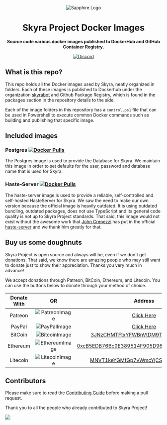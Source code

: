 <div align="center">

![Sapphire Logo](https://cdn.skyra.pw/gh-assets/skyra_avatar.png)

# Skyra Project Docker Images

**Source code various docker images published to DockerHub and GitHub Container Registry.**

[![Discord](https://discord.com/api/guilds/254360814063058944/embed.png?style=banner2)](https://join.skyra.pw)

</div>

## What is this repo?

This repo holds all the Docker images used by Skyra, neatly organized in folders. Each of these images is published to Dockerhub under the organization [skyrabot] and Github Package Registry, which is found in the packages section in the repository details to the side.

Each of the image folders in this repository has a `control.ps1` file that can be used in Powershell to execute common Docker commands such as building and publishing that specific image.

## Included images

### Postgres [![Docker Pulls](https://img.shields.io/docker/pulls/skyrabot/postgres?label=postgres%20docker%20pulls&logo=docker)](https://hub.docker.com/r/skyrabot/postgres)

The Postgres image is used to provide the Database for Skyra. We maintain this image in order to set defaults for the user, password and database name that is used for Skyra.

### Haste-Server [![Docker Pulls](https://img.shields.io/docker/pulls/skyrabot/haste-server?label=haste-server%20docker%20pulls&logo=docker)](https://hub.docker.com/r/skyrabot/haste-server)

The haste-server image is used to provide a reliable, self-controlled and self-hosted HasteServer for Skyra. We saw the need to make our own version because the official image is heavily outdated. It is using outdated bundling, outdated packages, does not use TypeScript and its general code quality is not up to Skyra Project standards. That said, this image would not exist without the awesome work that [John Crepezzi](https://github.com/seejohnrun) has put in the official [haste-server](https://github.com/seejohnrun/haste-server) and we thank him greatly for that.

## Buy us some doughnuts

Skyra Project is open source and always will be, even if we don't get donations. That said, we know there are amazing people who
may still want to donate just to show their appreciation. Thanks you very much in advance!

We accept donations through Patreon, BitCoin, Ethereum, and Litecoin. You can use the buttons below to donate through your method of choice.

| Donate With |         QR         |                                                                  Address                                                                  |
| :---------: | :----------------: | :---------------------------------------------------------------------------------------------------------------------------------------: |
|   Patreon   | ![PatreonImage][]  |                                               [Click Here](https://donate.skyra.pw/patreon)                                               |
|   PayPal    |  ![PayPalImage][]  |                                               [Click Here](https://donate.skyra.pw/paypal)                                                |
|   BitCoin   | ![BitcoinImage][]  |         [3JNzCHMTFtxYFWBnVtDM9Tt34zFbKvdwco](bitcoin:3JNzCHMTFtxYFWBnVtDM9Tt34zFbKvdwco?amount=0.01&label=Skyra%20Discord%20Bot)          |
|  Ethereum   | ![EthereumImage][] | [0xcB5EDB76Bc9E389514F905D9680589004C00190c](ethereum:0xcB5EDB76Bc9E389514F905D9680589004C00190c?amount=0.01&label=Skyra%20Discord%20Bot) |
|  Litecoin   | ![LitecoinImage][] |         [MNVT1keYGMfGp7vWmcYjCS8ntU8LNvjnqM](litecoin:MNVT1keYGMfGp7vWmcYjCS8ntU8LNvjnqM?amount=0.01&label=Skyra%20Discord%20Bot)         |

## Contributors

Please make sure to read the [Contributing Guide][contributing] before making a pull request.

Thank you to all the people who already contributed to Skyra Project!

<a href="https://github.com/skyra-project/docker-image/graphs/contributors">
  <img src="https://contrib.rocks/image?repo=skyra-project/docker-image" />
</a>

[contributing]: https://github.com/skyra-project/.github/blob/main/.github/CONTRIBUTING.md
[skyrabot]: https://hub.docker.com/u/skyrabot
[wizard]: https://github.com/skyra-project/wizard
[skyra invite link]: https://invite.skyra.pw
[support server]: https://join.skyra.pw
[patreon]: https://donate.skyra.pw/patreon
[patreonimage]: https://cdn.skyra.pw/gh-assets/patreon.png
[paypalimage]: https://cdn.skyra.pw/gh-assets/paypal.png
[bitcoinimage]: https://cdn.skyra.pw/gh-assets/bitcoin.png
[ethereumimage]: https://cdn.skyra.pw/gh-assets/ethereum.png
[litecoinimage]: https://cdn.skyra.pw/gh-assets/litecoin.png
